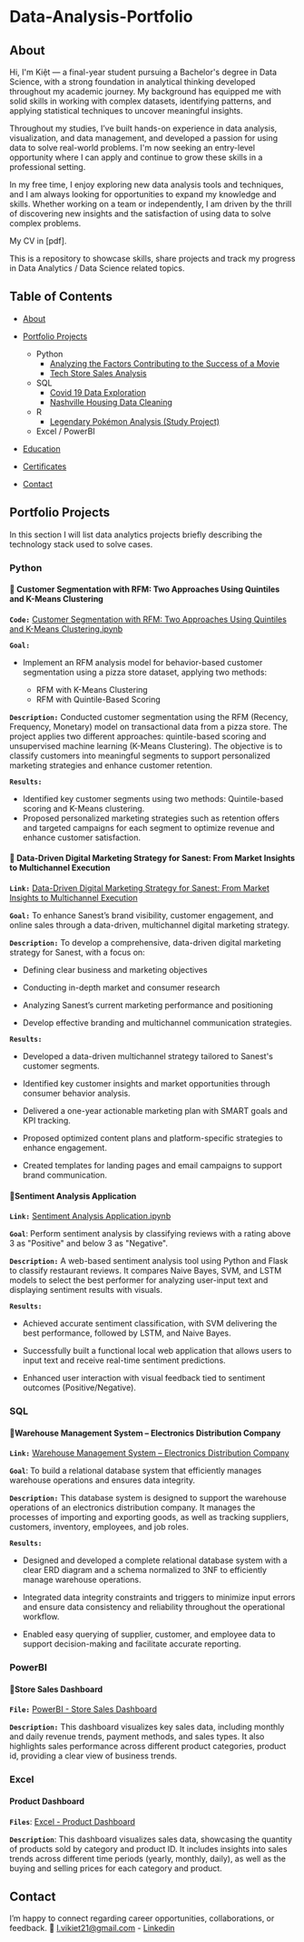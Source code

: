 # Data-Analysis-Portfolio
## About

Hi, I'm Kiệt — a final-year student pursuing a Bachelor's degree in Data Science, with a strong foundation in analytical thinking developed throughout my academic journey. My background has equipped me with solid skills in working with complex datasets, identifying patterns, and applying statistical techniques to uncover meaningful insights.

Throughout my studies, I’ve built hands-on experience in data analysis, visualization, and data management, and developed a passion for using data to solve real-world problems. I'm now seeking an entry-level opportunity where I can apply and continue to grow these skills in a professional setting.

In my free time, I enjoy exploring new data analysis tools and techniques, and I am always looking for opportunities to expand my knowledge and skills. Whether working on a team or independently, I am driven by the thrill of discovering new insights and the satisfaction of using data to solve complex problems.

My CV in [pdf].

This is a repository to showcase skills, share projects and track my progress in Data Analytics / Data Science related topics.

## Table of Contents
- [About](https://github.com/LamVKiet/Data-Analysis-Portfolio/blob/main/README.md#about)
- [Portfolio Projects](https://github.com/LamVKiet/Data-Analysis-Portfolio/blob/main/README.md#portfolio-projects)
  - Python
    - [Analyzing the Factors Contributing to the Success of a Movie](https://github.com/tiannaparris/Data-Analysis-Portfolio#analyzing-the-factors-contributing-to-the-success-of-a-movie)
    - [Tech Store Sales Analysis](https://github.com/tiannaparris/Data-Analysis-Portfolio#tech-store-sales-analysis)  
  - SQL
    - [Covid 19 Data Exploration](https://github.com/tiannaparris/Data-Analysis-Portfolio#covid-19-data-exploration)
    - [Nashville Housing Data Cleaning](https://github.com/tiannaparris/Data-Analysis-Portfolio#nashville-housing-data-cleaning)
  - R
    - [Legendary Pokémon Analysis (Study Project)](https://github.com/tiannaparris/Data-Analysis-Portfolio#legendary-pok%C3%A9mon-analysis)
  - Excel / PowerBI

- [Education](https://github.com/tiannaparris/Data-Analysis-Portfolio/blob/main/README.md#education)  
- [Certificates](https://github.com/tiannaparris/Data-Analysis-Portfolio/blob/main/README.md#certificates)
- [Contact](https://github.com/tiannaparris/Data-Analysis-Portfolio/blob/main/README.md#contacts)
## Portfolio Projects
In this section I will list data analytics projects briefly describing the technology stack used to solve cases.

### Python

#### **📌 Customer Segmentation with RFM: Two Approaches Using Quintiles and K-Means Clustering**

**`Code:`** [Customer Segmentation with RFM: Two Approaches Using Quintiles and K-Means Clustering.ipynb](https://github.com/LamVKiet/RFM-ANALYSIS-QUINTILES-KMEANS-PYTHON/blob/main/RFM-Analysis-Quintiles-KMeans-Python.ipynb)

**`Goal:`** 
- Implement an RFM analysis model for behavior-based customer segmentation using a pizza store dataset, applying two methods:

  - RFM with K-Means Clustering
  - RFM with Quintile-Based Scoring

**`Description:`** Conducted customer segmentation using the RFM (Recency, Frequency, Monetary) model on transactional data from a pizza store. The project applies two different approaches: quintile-based scoring and unsupervised machine learning (K-Means Clustering). The objective is to classify customers into meaningful segments to support personalized marketing strategies and enhance customer retention.

**`Results:`** 
- Identified key customer segments using two methods: Quintile-based scoring and K-Means clustering.
- Proposed personalized marketing strategies such as retention offers and targeted campaigns for each segment to optimize revenue and enhance customer satisfaction.

#### **📌 Data-Driven Digital Marketing Strategy for Sanest: From Market Insights to Multichannel Execution**
**`Link:`** [Data-Driven Digital Marketing Strategy for Sanest: From Market Insights to Multichannel Execution](https://github.com/LamVKiet/Sanest-Digital-Marketing-Strategy)

**`Goal:`** To enhance Sanest’s brand visibility, customer engagement, and online sales through a data-driven, multichannel digital marketing strategy.

**`Description:`** To develop a comprehensive, data-driven digital marketing strategy for Sanest, with a focus on:

- Defining clear business and marketing objectives

- Conducting in-depth market and consumer research

- Analyzing Sanest’s current marketing performance and positioning

- Develop effective branding and multichannel communication strategies.

**`Results:`**
- Developed a data-driven multichannel strategy tailored to Sanest's customer segments.

- Identified key customer insights and market opportunities through consumer behavior analysis.

- Delivered a one-year actionable marketing plan with SMART goals and KPI tracking.

- Proposed optimized content plans and platform-specific strategies to enhance engagement.

- Created templates for landing pages and email campaigns to support brand communication.

#### **📌Sentiment Analysis Application**

**`Link:`** [Sentiment Analysis Application.ipynb](https://github.com/LamVKiet/SENTIMENT-ANALYSIS-APPLICATION)

**`Goal`**: Perform sentiment analysis by classifying reviews with a rating above 3 as "Positive" and below 3 as "Negative".

**`Description:`** A web-based sentiment analysis tool using Python and Flask to classify restaurant reviews. It compares Naive Bayes, SVM, and LSTM models to select the best performer for analyzing user-input text and displaying sentiment results with visuals.

**`Results:`** 
- Achieved accurate sentiment classification, with SVM delivering the best performance, followed by LSTM, and Naive Bayes.

- Successfully built a functional local web application that allows users to input text and receive real-time sentiment predictions.

- Enhanced user interaction with visual feedback tied to sentiment outcomes (Positive/Negative).

### SQL

#### **📌Warehouse Management System – Electronics Distribution Company**

**`Link:`** [Warehouse Management System – Electronics Distribution Company](https://github.com/LamVKiet/WAREHOUSE-MANAGEMENT-SYSTEM/tree/main)

**`Goal`**: To build a relational database system that efficiently manages warehouse operations and ensures data integrity.

**`Description:`** This database system is designed to support the warehouse operations of an electronics distribution company. It manages the processes of importing and exporting goods, as well as tracking suppliers, customers, inventory, employees, and job roles.

**`Results:`**
- Designed and developed a complete relational database system with a clear ERD diagram and a schema normalized to 3NF to efficiently manage warehouse operations.

- Integrated data integrity constraints and triggers to minimize input errors and ensure data consistency and reliability throughout the operational workflow.

- Enabled easy querying of supplier, customer, and employee data to support decision-making and facilitate accurate reporting.

### PowerBI

#### **📌Store Sales Dashboard**

**`File:`** [PowerBI - Store Sales Dashboard](https://github.com/LamVKiet/Dashboard)

**`Description:`** This dashboard visualizes key sales data, including monthly and daily revenue trends, payment methods, and sales types. It also highlights sales performance across different product categories, product id, providing a clear view of business trends.

### Excel

#### Product Dashboard

**`Files`**: [Excel - Product Dashboard](https://github.com/LamVKiet/Dashboard)

**`Description`**: This dashboard visualizes sales data, showcasing the quantity of products sold by category and product ID. It includes insights into sales trends across different time periods (yearly, monthly, daily), as well as the buying and selling prices for each category and product.

## Contact
I’m happy to connect regarding career opportunities, collaborations, or feedback. 📧 l.vikiet21@gmail.com - [Linkedin](http://linkedin.com/in/kiet-lam-312052310)

